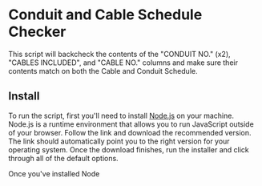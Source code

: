 # Conduit and Cable Schedule Checker

This script will backcheck the contents of the "CONDUIT NO." (x2), "CABLES INCLUDED", and "CABLE NO." columns and make sure their contents match on both the Cable and Conduit Schedule. 

## Install
To run the script, first you'll need to install [Node.js](https://nodejs.org/en/) on your machine. Node.js is a runtime environment that allows you to run JavaScript outside of your browser.
Follow the link and download the recommended version. The link should automatically point you to the right version for your operating system. Once the download finishes, run the installer and click through all 
of the default options.

Once you've installed Node